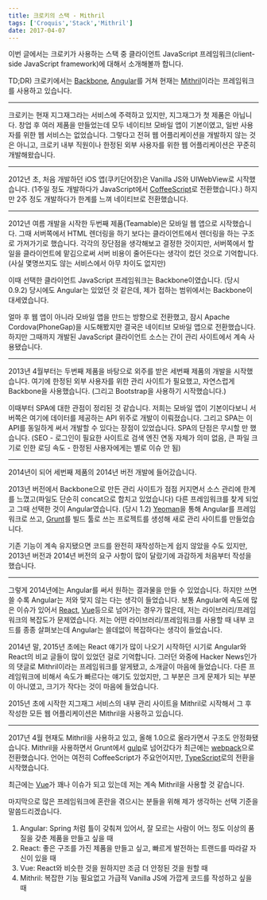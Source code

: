 ```yaml
---
title: 크로키의 스택 - Mithril
tags: ['Croquis','Stack','Mithril']
date: 2017-04-07
---
```


이번 글에서는 크로키가 사용하는 스택 중
클라이언트 JavaScript 프레임워크(client-side JavaScript framework)에 대해서
소개해볼까 합니다.

TD;DR) 크로키에서는 [Backbone](http://backbonejs.org/), [Angular](http://angular.io/)를 거쳐
현재는 [Mithril](http://mithril.js.org/)이라는 프레임워크를 사용하고 있습니다.

---

크로키는 현재 지그재그라는 서비스에 주력하고 있지만, 지그재그가 첫 제품은 아닙니다.
창업 후 여러 제품을 만들었는데 모두 네이티브 모바일 앱이 기본이였고,
일반 사용자를 위한 웹 서비스는 없었습니다.
그렇다고 전혀 웹 어플리케이션을 개발하지 않는 것은 아니고,
크로키 내부 직원이나 한정된 외부 사용자를 위한 웹 어플리케이션은 꾸준히 개발해왔습니다.

---

2012년 초, 처음 개발하던 iOS 앱(쿠키단어장)은 Vanilla JS와 UIWebView로 시작했습니다.
(1주일 정도 개발하다가 JavaScript에서 [CoffeeScript](http://coffeescript.org/)로 전환했습니다.)
하지만 2주 정도 개발하다가 한계를 느껴 네이티브로 전환했습니다.

---

2012년 여름 개발을 시작한 두번째 제품(Teamable)은 모바일 웹 앱으로 시작했습니다.
그때 서버쪽에서 HTML 렌더링을 하기 보다는 클라이언트에서 렌더링을 하는 구조로 가져가기로 했습니다.
각각의 장단점을 생각해보고 결정한 것이지만, 서버쪽에서 할 일을 클라이언트에 맡김으로써 서버 비용이
줄어든다는 생각이 컸던 것으로 기억합니다. (사실 몇명쓰지도 않는 서비스에서 아무 차이도 없지만)

이때 선택한 클라이언트 JavaScript 프레임워크는 Backbone이였습니다. (당시 0.9.2)
당시에도 Angular는 있었던 것 같은데, 제가 접하는 범위에서는 Backbone이 대세였습니다.

얼마 후 웹 앱이 아니라 모바일 앱을 만드는 방향으로 전환했고,
잠시 Apache Cordova(PhoneGap)을 시도해봤지만 결국은 네이티브 모바일 앱으로 전환했습니다.
하지만 그때까지 개발된 JavaScript 클라이언트 소스는 간이 관리 사이트에서 계속 사용됐습니다.

---

2013년 4월부터는 두번째 제품을 바탕으로 외주를 받은 세번째 제품의 개발을 시작했습니다.
여기에 한정된 외부 사용자를 위한 관리 사이트가 필요했고, 자연스럽게 Backbone을 사용했습니다.
(그리고 Bootstrap을 사용하기 시작했습니다.)

이때부터 SPA에 대한 관점이 정리된 것 같습니다.
저희는 모바일 앱이 기본이다보니 서버쪽은 여기에 데이터를 제공하는 API 위주로 개발이 이뤄졌습니다.
그리고 SPA는 이 API를 동일하게 써서 개발할 수 있다는 장점이 있었습니다.
SPA의 단점은 무시할 만 했습니다.
(SEO - 로그인이 필요한 사이트로 검색 엔진 연동 자체가 의미 없음, 큰 파일 크기로 인한 로딩 속도 - 한정된 사용자에게는 별로 이슈 안 됨)

---

2014년이 되어 세번째 제품의 2014년 버전 개발에 들어갔습니다.

2013년 버전에서 Backbone으로 만든 관리 사이트가 점점 커지면서 소스 관리에 한계를 느꼈고(파일도 단순히 concat으로 합치고 있었습니다)
다른 프레임워크를 찾게 되었고 그때 선택한 것이 Angular였습니다. (당시 1.2)
[Yeoman](http://yeoman.io/)을 통해 Angular를 프레임워크로 쓰고, [Grunt](https://gruntjs.com/)를 빌드 툴로 쓰는 프로젝트를 생성해
새로 관리 사이트를 만들었습니다.

기존 기능이 계속 유지됐으면 코드를 완전히 재작성하는게 쉽지 않았을 수도 있지만,
2013년 버전과 2014년 버전의 요구 사항이 많이 달랐기에 과감하게 처음부터 작성을 했습니다.

---

그렇게 2014년에는 Angular를 써서 원하는 결과물을 만들 수 있었습니다.
하지만 쓰면 쓸 수록 Angular는 저와 맞지 않는 다는 생각이 들었습니다.
보통 Angular에 속도에 많은 이슈가 있어서 [React](https://facebook.github.io/react/),
[Vue](https://vuejs.org/)등으로 넘어가는 경우가 많은데,
저는 라이브러리/프레임워크의 복잡도가 문제였습니다.
저는 어떤 라이브러리/프레임워크를 사용할 때 내부 코드를 종종 살펴보는데 Angular는 쓸데없이 복잡하다는 생각이 들었습니다.

2014년 말, 2015년 초에는 React 얘기가 많이 나오기 시작하던 시기로 Angular와 React의 비교 글들이 많이 있었던 걸로 기억합니다.
그러던 와중에 Hacker News인가의 댓글로 Mithril이라는 프레임워크를 알게됐고, 소개글이 마음에 들었습니다.
다른 프레임워크에 비해서 속도가 빠르다는 얘기도 있었지만, 그 부분은 크게 문제가 되는 부분이 아니였고, 크기가 작다는 것이 마음에 들었습니다.

2015년 초에 시작한 지그재그 서비스의 내부 관리 사이트을 Mithril로 시작해서 그 후 작성한 모든 웹 어플리케이션은 Mithril을 사용하고 있습니다.

---

2017년 4월 현재도 Mithril을 사용하고 있고, 올해 1.0으로 올라가면서 구조도 안정화됐습니다.
Mithril을 사용하면서 Grunt에서 [gulp](http://gulpjs.com/)로 넘어갔다가 최근에는 [webpack](https://webpack.js.org/)으로 전환했습니다.
언어는 여전히 CoffeeScript가 주요언어지만, [TypeScript](https://www.typescriptlang.org/)로의 전환을 시작했습니다.

최근에는 [Vue](https://vuejs.org/)가 꽤나 이슈가 되고 있는데 저는 계속 Mithril을 사용할 것 같습니다.

마지막으로 많은 프레임워크에 혼란을 겪으시는 분들을 위해 제가 생각하는 선택 기준을 말씀드리겠습니다.

1. Angular: Spring 처럼 틀이 갖춰져 있어서, 잘 모르는 사람이 어느 정도 이상의 품질을 갖춘 제품을 만들고 싶을 때
2. React: 좋은 구조를 가진 제품을 만들고 싶고, 빠르게 발전하는 트랜드를 따라갈 자신이 있을 때
3. Vue: React와 비슷한 것을 원하지만 조금 더 안정된 것을 원할 때
4. Mithril: 복잡한 기능 필요없고 가급적 Vanilla JS에 가깝게 코드를 작성하고 싶을 때
